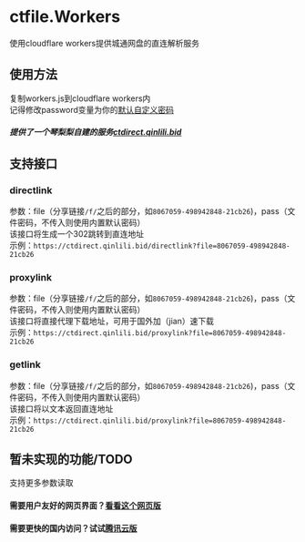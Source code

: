 # ctfile.Workers
使用cloudflare workers提供城通网盘的直连解析服务  

## 使用方法
复制workers.js到cloudflare workers内  
记得修改password变量为你的[默认自定义密码](https://home.ctfile.com/#item-settings/action-passcode)  

##### 提供了一个琴梨梨自建的服务[ctdirect.qinlili.bid](https://ctdirect.qinlili.bid)

## 支持接口
### directlink
参数：file（分享链接`/f/`之后的部分，如`8067059-498942848-21cb26`)，pass（文件密码，不传入则使用内置默认密码）  
该接口将生成一个302跳转到直连地址  
示例：`https://ctdirect.qinlili.bid/directlink?file=8067059-498942848-21cb26`  
### proxylink
参数：file（分享链接`/f/`之后的部分，如`8067059-498942848-21cb26`)，pass（文件密码，不传入则使用内置默认密码）  
该接口将直接代理下载地址，可用于国外加（jian）速下载  
示例：`https://ctdirect.qinlili.bid/proxylink?file=8067059-498942848-21cb26`  
### getlink
参数：file（分享链接`/f/`之后的部分，如`8067059-498942848-21cb26`)，pass（文件密码，不传入则使用内置默认密码）  
该接口将以文本返回直连地址    
示例：`https://ctdirect.qinlili.bid/proxylink?file=8067059-498942848-21cb26`  

## 暂未实现的功能/TODO
支持更多参数读取  

#### 需要用户友好的网页界面？[看看这个网页版](https://github.com/qinlili23333/ctfileGet/)  
#### 需要更快的国内访问？试试[腾讯云版](https://github.com/qinlili23333/ctfile.TencentCloud/)  
